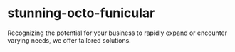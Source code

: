 # stunning-octo-funicular
Recognizing the potential for your business to rapidly expand or encounter varying needs, we offer tailored solutions.

